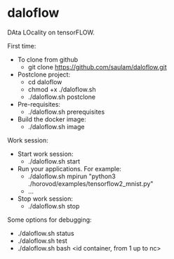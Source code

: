 # daloflow
DAta LOcality on tensorFLOW.

First time:
* To clone from github
  * git clone https://github.com/saulam/daloflow.git
* Postclone project:
  * cd daloflow
  * chmod +x ./daloflow.sh
  * ./daloflow.sh postclone
* Pre-requisites:
  * ./daloflow.sh prerequisites
* Build the docker image:
  * ./daloflow.sh image

Work session:
* Start work session:
  * ./daloflow.sh start <number of container>
* Run your applications. For example:
  * ./daloflow.sh mpirun <np> "python3 ./horovod/examples/tensorflow2_mnist.py"
  * ...
* Stop work session:
  * ./daloflow.sh stop

Some options for debugging:
* ./daloflow.sh status
* ./daloflow.sh test
* ./daloflow.sh bash <id container, from 1 up to nc>

